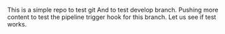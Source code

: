 This is a simple repo to test git
And to test develop branch.
Pushing more content to test the pipeline trigger hook for this branch.
Let us see if test works.
